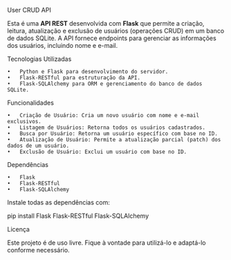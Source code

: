 User CRUD API

Esta é uma **API REST** desenvolvida com **Flask** que permite a criação, leitura, atualização e exclusão de usuários (operações CRUD) em um banco de dados SQLite. A API fornece endpoints para gerenciar as informações dos usuários, incluindo nome e e-mail.

Tecnologias Utilizadas

	•	Python e Flask para desenvolvimento do servidor.
	•	Flask-RESTful para estruturação da API.
	•	Flask-SQLAlchemy para ORM e gerenciamento do banco de dados SQLite.

Funcionalidades

	•	Criação de Usuário: Cria um novo usuário com nome e e-mail exclusivos.
	•	Listagem de Usuários: Retorna todos os usuários cadastrados.
	•	Busca por Usuário: Retorna um usuário específico com base no ID.
	•	Atualização de Usuário: Permite a atualização parcial (patch) dos dados de um usuário.
	•	Exclusão de Usuário: Exclui um usuário com base no ID.

Dependências

	•	Flask
	•	Flask-RESTful
	•	Flask-SQLAlchemy

Instale todas as dependências com:

pip install Flask Flask-RESTful Flask-SQLAlchemy

Licença

Este projeto é de uso livre. Fique à vontade para utilizá-lo e adaptá-lo conforme necessário.
